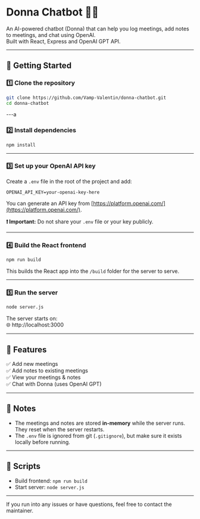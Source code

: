 # Donna Chatbot 📝🤖

An AI-powered chatbot (Donna) that can help you log meetings, add notes to meetings, and chat using OpenAI.  
Built with React, Express and OpenAI GPT API.

---

## 🚀 Getting Started

### 1️⃣ Clone the repository

```bash
git clone https://github.com/Vamp-Valentin/donna-chatbot.git
cd donna-chatbot
```

---a

### 2️⃣ Install dependencies

```bash
npm install
```

---

### 3️⃣ Set up your OpenAI API key

Create a `.env` file in the root of the project and add:

```
OPENAI_API_KEY=your-openai-key-here
```

You can generate an API key from [https://platform.openai.com/](https://platform.openai.com/).

**❗️ Important:** Do not share your `.env` file or your key publicly.

---

### 4️⃣ Build the React frontend

```bash
npm run build
```

This builds the React app into the `/build` folder for the server to serve.

---

### 5️⃣ Run the server

```bash
node server.js
```

The server starts on:  
🌐 http://localhost:3000

---

## 🧪 Features

✅ Add new meetings  
✅ Add notes to existing meetings  
✅ View your meetings & notes  
✅ Chat with Donna (uses OpenAI GPT)

---

## 🧹 Notes

- The meetings and notes are stored **in-memory** while the server runs. They reset when the server restarts.
- The `.env` file is ignored from git (`.gitignore`), but make sure it exists locally before running.

---

## 📂 Scripts

- Build frontend: `npm run build`
- Start server: `node server.js`

---

If you run into any issues or have questions, feel free to contact the maintainer.
